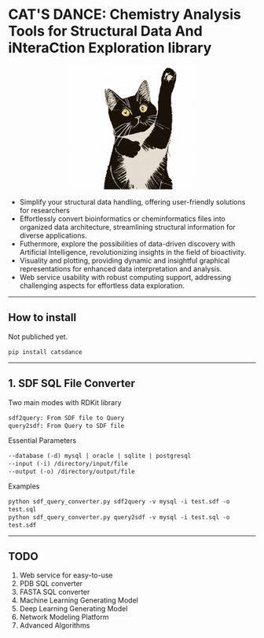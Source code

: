 # CAT'S DANCE: **C**hemistry **A**nalysis **T**ools for **S**tructural **D**ata **A**nd i**N**tera**C**tion **E**xploration library

<p align="center">
<img src="./img/logo/cats_dance.gif" width="50%">
</p>

- Simplify your structural data handling, offering user-friendly solutions for researchers
- Effortlessly convert bioinformatics or cheminformatics files into organized data architecture, streamlining structural information for diverse applications.
- Futhermore, explore the possibilities of data-driven discovery with Artificial Intelligence, revolutionizing insights in the field of bioactivity.
- Visuality and plotting, providing dynamic and insightful graphical representations for enhanced data interpretation and analysis.
- Web service usability with robust computing support, addressing challenging aspects for effortless data exploration.

------
## How to install

Not publiched yet.

```
pip install catsdance
```


------
## 1. SDF SQL File Converter

Two main modes with RDKit library
```
sdf2query: From SDF file to Query
query2sdf: From Query to SDF file
```

Essential Parameters
```
--database (-d) mysql | oracle | sqlite | postgresql
--input (-i) /directory/input/file
--output (-o) /directory/output/file
```

Examples
```
python sdf_query_converter.py sdf2query -v mysql -i test.sdf -o test.sql
python sdf_query_converter.py query2sdf -v mysql -i test.sql -o test.sdf
```


------
## TODO
1. Web service for easy-to-use
2. PDB SQL converter
3. FASTA SQL converter
4. Machine Learning Generating Model
5. Deep Learning Generating Model
6. Network Modeling Platform
7. Advanced Algorithms



